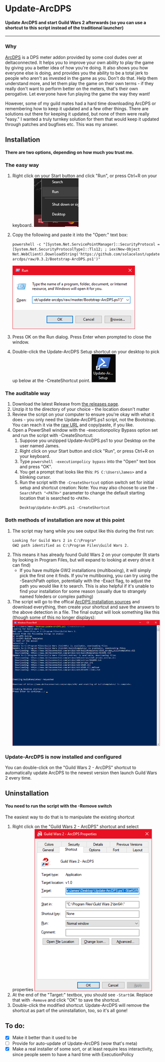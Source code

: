 # Update-ArcDPS
#### Update ArcDPS and start Guild Wars 2 afterwards (so you can use a shortcut to this script instead of the traditional launcher)
---

### Why
[ArcDPS](https://www.deltaconnected.com/arcdps/) is a DPS meter addon provided by some cool dudes over at deltaconnected. It helps you to improve your own ability to play the game by giving you a better idea of how you're doing. It also shows you how everyone else is doing, and provides you the ability to be a total jerk to people who aren't as invested in the game as you. Don't do that. Help them understand more, and let them play the game on their own terms - if they really don't want to perform better on the meters, that's their own perogative. Let everyone have fun playing the game the way they want!

However, some of my guild mates had a hard time downloading ArcDPS or remembering how to keep it updated and a few other things. There are solutions out there for keeping it updated, but none of them were really "easy." I wanted a truly turnkey solution for them that would keep it updated through patches and bugfixes etc. This was my answer.

## Installation
#### There are two options, depending on how much you trust me.

### The easy way
1. Right click on your Start button and click "Run", or press Ctrl+R on your keyboard.
    ![Right Clicking Run](./docs_run.png)
2. Copy the following and paste it into the "Open:" text box:
    ```
    powershell -c "[System.Net.ServicePointManager]::SecurityProtocol = [System.Net.SecurityProtocolType]::Tls12; ; iex(New-Object Net.WebClient).DownloadString('https://github.com/solacelost/update-arcdps/raw/0.3.2/Bootstrap-ArcDPS.ps1')"
    ````

    ![Run Dialog](./docs_run2.png)
3. Press OK on the Run dialog. Press Enter when prompted to close the window.
4. Double-click the Update-ArcDPS Setup shortcut on your desktop to pick up below at the -CreateShortcut point.
    ![Setup Shortcut](./docs_setup_shortcut.png)

### The auditable way
1. Download the latest Release from [the releases page](https://github.com/solacelost/update-arcdps/releases).
1. Unzip it to the directory of your choice - the location doesn't matter
1. Review the script on your computer to ensure you're okay with what it does - you only need the Update-ArcDPS.ps1 script, not the Bootstrap. You can reach it via the [raw URL](https://raw.githubusercontent.com/solacelost/update-arcdps/0.3.2/Update-ArcDPS.ps1) and copy/paste, if you like.
1. Open a PowerShell window with the -executionpolicy Bypass option set and run the script with -CreateShortcut:
    1. Suppose you unzipped Update-ArcDPS.ps1 to your Desktop on the user named James.
    1. Right click on your Start button and click "Run", or press Ctrl+R on your keyboard.
    1. Type `powershell -executionpolicy bypass` into the "Open" text box and press "OK".
    1. You get a prompt that looks like this: `PS C:\Users\James>` and a blinking cursor.
    1. Run the script with the `-CreateShortcut` option switch set for initial setup and shortcut creation:
        Note: You may also choose to use the `-SearchPath "<PATH>"` parameter to change the default starting location that is searched to `<PATH>`.
        ```
        Desktop\Update-ArcDPS.ps1 -CreateShortcut
        ````

### Both methods of installation are now at this point
1. The script may hang while you see output like this during the first run:
    ```
    Looking for Guild Wars 2 in C:\Progra*
    GW2 path identified as C:\Program Files\Guild Wars 2.
    ```
1. This means it has already found Guild Wars 2 on your computer (It starts by looking in Program Files, but will expand to looking at every drive it can find)
    - If you have multiple GW2 installations (multiboxing), it will simply pick the first one it finds. If you're multiboxing, you can try using the -SearchPath option, potentially with the -Exact flag, to adjust the path you would like it to search. This is also helpful if it's unable to find your installation for some reason (usually due to strangely named foleders or complex pathing)
1. The script will go to the offical [ArcDPS installation sources](https://www.deltaconnected.com/arcdps/x64) and download everything, then create your shortcut and save the answers to the above detection in a file. The final output will look something like this (though some of this no longer displays):
    ![Complete Setup](./docs_completeinstall.png)

### Update-ArcDPS is now installed and configured
You can double-click on the "Guild Wars 2 - ArcDPS" shortcut to automatically update ArcDPS to the newest version then launch Guild Wars 2 every time.

## Uninstallation
#### You need to run the script with the -Remove switch
The easiest way to do that is to manipulate the existing shortcut
1. Right click on the "Guild Wars 2 - ArcDPS" shortcut and select properties
    ![Shortcut Properties](./docs_shortcut.png)
1. At the end of the "Target:" textbox, you should see `-StartGW`. Replace that with `-Remove` and click "OK" to save the shortcut.
1. Double-click the modified shortcut. Update-ArcDPS will remove the shortcut as part of the uninstallation, too, so it's all gone!

## To do:
- [x] Make it better than it used to be
- [ ] Provide for auto-update of Update-ArcDPS (wow that's meta)
- [x] Make a real installer of some sort, or at least require less interactivity, since people seem to have a hard time with ExecutionPolicy
